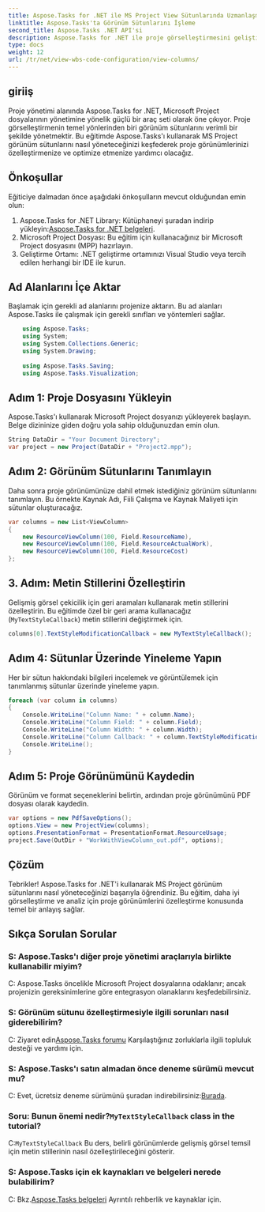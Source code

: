 ```yaml
---
title: Aspose.Tasks for .NET ile MS Project View Sütunlarında Uzmanlaşmak
linktitle: Aspose.Tasks'ta Görünüm Sütunlarını İşleme
second_title: Aspose.Tasks .NET API'si
description: Aspose.Tasks for .NET ile proje görselleştirmesini geliştirin. MS Project görünüm sütunlarını adım adım kullanmayı öğrenin. Verimliliği ve özelleştirmeyi artırın.
type: docs
weight: 12
url: /tr/net/view-wbs-code-configuration/view-columns/
---
```

## giriiş
Proje yönetimi alanında Aspose.Tasks for .NET, Microsoft Project dosyalarının yönetimine yönelik güçlü bir araç seti olarak öne çıkıyor. Proje görselleştirmenin temel yönlerinden biri görünüm sütunlarını verimli bir şekilde yönetmektir. Bu eğitimde Aspose.Tasks'ı kullanarak MS Project görünüm sütunlarını nasıl yöneteceğinizi keşfederek proje görünümlerinizi özelleştirmenize ve optimize etmenize yardımcı olacağız.
## Önkoşullar
Eğiticiye dalmadan önce aşağıdaki önkoşulların mevcut olduğundan emin olun:
1.  Aspose.Tasks for .NET Library: Kütüphaneyi şuradan indirip yükleyin:[Aspose.Tasks for .NET belgeleri](https://reference.aspose.com/tasks/net/).
2. Microsoft Project Dosyası: Bu eğitim için kullanacağınız bir Microsoft Project dosyasını (MPP) hazırlayın.
3. Geliştirme Ortamı: .NET geliştirme ortamınızı Visual Studio veya tercih edilen herhangi bir IDE ile kurun.
## Ad Alanlarını İçe Aktar
Başlamak için gerekli ad alanlarını projenize aktarın. Bu ad alanları Aspose.Tasks ile çalışmak için gerekli sınıfları ve yöntemleri sağlar.
```csharp
    using Aspose.Tasks;
    using System;
    using System.Collections.Generic;
    using System.Drawing;
    
    using Aspose.Tasks.Saving;
    using Aspose.Tasks.Visualization;
```
## Adım 1: Proje Dosyasını Yükleyin
Aspose.Tasks'ı kullanarak Microsoft Project dosyanızı yükleyerek başlayın. Belge dizininize giden doğru yola sahip olduğunuzdan emin olun.
```csharp
String DataDir = "Your Document Directory";
var project = new Project(DataDir + "Project2.mpp");
```
## Adım 2: Görünüm Sütunlarını Tanımlayın
Daha sonra proje görünümünüze dahil etmek istediğiniz görünüm sütunlarını tanımlayın. Bu örnekte Kaynak Adı, Fiili Çalışma ve Kaynak Maliyeti için sütunlar oluşturacağız.
```csharp
var columns = new List<ViewColumn>
{
    new ResourceViewColumn(100, Field.ResourceName),
    new ResourceViewColumn(100, Field.ResourceActualWork),
    new ResourceViewColumn(100, Field.ResourceCost)
};
```
## 3. Adım: Metin Stillerini Özelleştirin
Gelişmiş görsel çekicilik için geri aramaları kullanarak metin stillerini özelleştirin. Bu eğitimde özel bir geri arama kullanacağız (`MyTextStyleCallback`) metin stillerini değiştirmek için.
```csharp
columns[0].TextStyleModificationCallback = new MyTextStyleCallback();
```
## Adım 4: Sütunlar Üzerinde Yineleme Yapın
Her bir sütun hakkındaki bilgileri incelemek ve görüntülemek için tanımlanmış sütunlar üzerinde yineleme yapın.
```csharp
foreach (var column in columns)
{
    Console.WriteLine("Column Name: " + column.Name);
    Console.WriteLine("Column Field: " + column.Field);
    Console.WriteLine("Column Width: " + column.Width);
    Console.WriteLine("Column Callback: " + column.TextStyleModificationCallback);
    Console.WriteLine();
}
```
## Adım 5: Proje Görünümünü Kaydedin
Görünüm ve format seçeneklerini belirtin, ardından proje görünümünü PDF dosyası olarak kaydedin.
```csharp
var options = new PdfSaveOptions();
options.View = new ProjectView(columns);
options.PresentationFormat = PresentationFormat.ResourceUsage;
project.Save(OutDir + "WorkWithViewColumn_out.pdf", options);
```
## Çözüm
Tebrikler! Aspose.Tasks for .NET'i kullanarak MS Project görünüm sütunlarını nasıl yöneteceğinizi başarıyla öğrendiniz. Bu eğitim, daha iyi görselleştirme ve analiz için proje görünümlerini özelleştirme konusunda temel bir anlayış sağlar.

## Sıkça Sorulan Sorular
### S: Aspose.Tasks'ı diğer proje yönetimi araçlarıyla birlikte kullanabilir miyim?
C: Aspose.Tasks öncelikle Microsoft Project dosyalarına odaklanır; ancak projenizin gereksinimlerine göre entegrasyon olanaklarını keşfedebilirsiniz.
### S: Görünüm sütunu özelleştirmesiyle ilgili sorunları nasıl giderebilirim?
 C: Ziyaret edin[Aspose.Tasks forumu](https://forum.aspose.com/c/tasks/15) Karşılaştığınız zorluklarla ilgili topluluk desteği ve yardımı için.
### S: Aspose.Tasks'ı satın almadan önce deneme sürümü mevcut mu?
C: Evet, ücretsiz deneme sürümünü şuradan indirebilirsiniz:[Burada](https://releases.aspose.com/).
###  Soru: Bunun önemi nedir?`MyTextStyleCallback` class in the tutorial?
 C:`MyTextStyleCallback` Bu ders, belirli görünümlerde gelişmiş görsel temsil için metin stillerinin nasıl özelleştirileceğini gösterir.
### S: Aspose.Tasks için ek kaynakları ve belgeleri nerede bulabilirim?
 C: Bkz.[Aspose.Tasks belgeleri](https://reference.aspose.com/tasks/net/) Ayrıntılı rehberlik ve kaynaklar için.